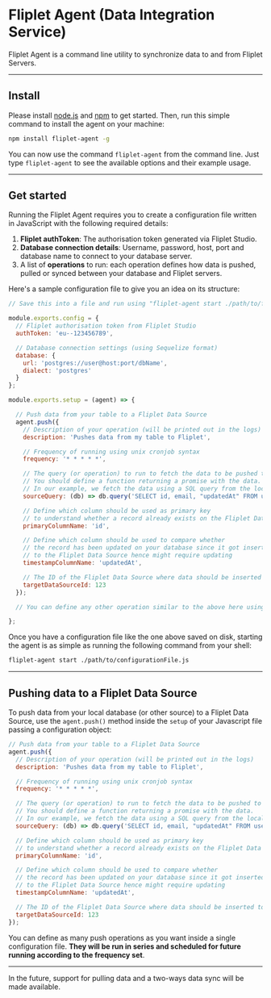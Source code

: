 # Fliplet Agent (Data Integration Service)

Fliplet Agent is a command line utility to synchronize data to and from Fliplet Servers.

---

## Install

Please install [node.js](http://nodejs.org/) and [npm](http://npmjs.com) to get started. Then, run this simple command to install the agent on your machine:

```bash
npm install fliplet-agent -g
```

You can now use the command `fliplet-agent` from the command line. Just type `fliplet-agent` to see the available options and their example usage.

---

## Get started

Running the Fliplet Agent requires you to create a configuration file written in JavaScript with the following required details:

1. **Fliplet authToken**: The authorisation token generated via Fliplet Studio.
2. **Database connection details**: Username, password, host, port and database name to connect to your database server.
3. A list of **operations** to run: each operation defines how data is pushed, pulled or synced between your database and Fliplet servers.

Here's a sample configuration file to give you an idea on its structure:

```js
// Save this into a file and run using "fliplet-agent start ./path/to/file.js"

module.exports.config = {
  // Fliplet authorisation token from Fliplet Studio
  authToken: 'eu--123456789',

  // Database connection settings (using Sequelize format)
  database: {
    url: 'postgres://user@host:port/dbName',
    dialect: 'postgres'
  }
};

module.exports.setup = (agent) => {

  // Push data from your table to a Fliplet Data Source
  agent.push({
    // Description of your operation (will be printed out in the logs)
    description: 'Pushes data from my table to Fliplet',

    // Frequency of running using unix cronjob syntax
    frequency: '* * * * *',

    // The query (or operation) to run to fetch the data to be pushed to Fliplet.
    // You should define a function returning a promise with the data.
    // In our example, we fetch the data using a SQL query from the local database.
    sourceQuery: (db) => db.query('SELECT id, email, "updatedAt" FROM users order by id asc;'),

    // Define which column should be used as primary key
    // to understand whether a record already exists on the Fliplet Data Source
    primaryColumnName: 'id',

    // Define which column should be used to compare whether
    // the record has been updated on your database since it got inserted
    // to the Fliplet Data Source hence might require updating
    timestampColumnName: 'updatedAt',

    // The ID of the Fliplet Data Source where data should be inserted to
    targetDataSourceId: 123
  });

  // You can define any other operation similar to the above here using "agent.push()"

};
```

Once you have a configuration file like the one above saved on disk, starting the agent is as simple as running the following command from your shell:

```bash
fliplet-agent start ./path/to/configurationFile.js
```

---

## Pushing data to a Fliplet Data Source

To push data from your local database (or other source) to a Fliplet Data Source, use the `agent.push()` method inside the `setup` of your Javascript file passing a configuration object:

```js
// Push data from your table to a Fliplet Data Source
agent.push({
  // Description of your operation (will be printed out in the logs)
  description: 'Pushes data from my table to Fliplet',

  // Frequency of running using unix cronjob syntax
  frequency: '* * * * *',

  // The query (or operation) to run to fetch the data to be pushed to Fliplet.
  // You should define a function returning a promise with the data.
  // In our example, we fetch the data using a SQL query from the local database.
  sourceQuery: (db) => db.query('SELECT id, email, "updatedAt" FROM users order by id asc;'),

  // Define which column should be used as primary key
  // to understand whether a record already exists on the Fliplet Data Source
  primaryColumnName: 'id',

  // Define which column should be used to compare whether
  // the record has been updated on your database since it got inserted
  // to the Fliplet Data Source hence might require updating
  timestampColumnName: 'updatedAt',

  // The ID of the Fliplet Data Source where data should be inserted to
  targetDataSourceId: 123
});
```

You can define as many push operations as you want inside a single configuration file. **They will be run in series and scheduled for future running according to the frequency set**.

---

In the future, support for pulling data and a two-ways data sync will be made available.
